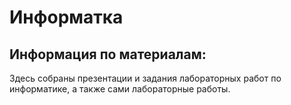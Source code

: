 # Информатка
## Информация по материалам:
Здесь собраны презентации и задания лабораторных работ по информатике, а также сами лабораторные работы.